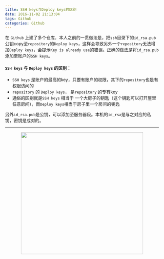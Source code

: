 ```yaml
---
title: SSH keys与Deploy keys的区别
date: 2016-11-02 21:13:04
tags: Github
categories: Github
---
```

在 `Github` 上建了多个仓库，本人之前的一贯做法是，把`ssh`目录下的`id_rsa.pub`公钥copy至`repository`的`Deploy keys`，这样会导致另外一个`repository`无法增加`Deploy keys`，会提示`Key is already use`的错误。正确的做法是将`id_rsa.pub`添加至账户的`SSH keys`。

<!-- more -->

#### `SSH keys` 与 `Deploy keys` 的区别：
- `SSH keys` 是账户的最高的key，只要有账户的权限，其下的`repository`也是有权限访问的
- `repository` 的 `Deploy keys`， 是`repository` 的专有key
- 通俗的区别就是`SSH keys` 相当于 一个大房子的钥匙（这个钥匙可以打开屋里任意房间），而`Deploy keys`相当于房子里一个房间的钥匙

另外`id_rsa.pub`是公钥，可以添加至服务器段。本机的`id_rsa`是与之对应的私钥，密钥是成对的。

---------

<center><img src="http://ofstpx613.bkt.clouddn.com/cat-and-dog-drib-3.gif" width="400" ></center>